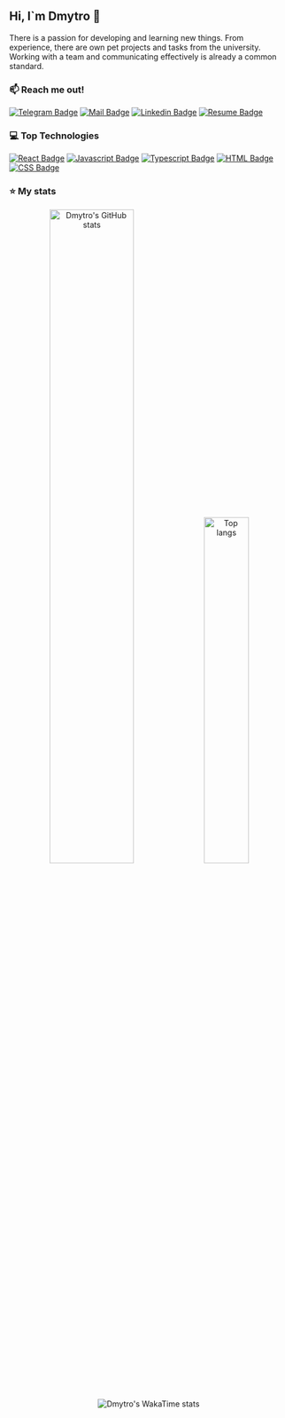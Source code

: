 ## Hi, I`m Dmytro 👋

There is a passion for developing and learning new things. From experience, there are own pet projects and tasks from the university. Working with a team and communicating effectively is already a common standard.

### :mailbox: Reach me out! 

[![Telegram Badge](https://img.shields.io/badge/telegram-26A5E4?style=for-the-badge&logo=telegram&logoColor=white&labelColor=26A5E4&link=https%3A%2F%2Ft.me%2Ffoxsutp)](https://t.me/foxsutp) 
[![Mail Badge](https://img.shields.io/badge/gmail-EA4335?style=for-the-badge&logo=gmail&logoColor=white&labelColor=%23EA4335&link=mailto:accwebdmytro38140%40gmail.com)](mailto:accwebdmytro38140%40gmail.com)
[![Linkedin Badge](https://img.shields.io/badge/linkedin-0e76a8?style=for-the-badge&logo=linkedin&logoColor=white&labelColor=0e76a8&link=www.linkedin.com%2Fin%2Fdmytro-salii-028982297)](www.linkedin.com/in/dmytro-salii-028982297) 
[![Resume Badge](https://img.shields.io/badge/resume-a1a1a1?style=for-the-badge&logo=readdotcv&logoColor=white&labelColor=a1a1a1&link=https%3A%2F%2Fdrive.google.com%2Ffile%2Fd%2F1faFRkIWHIfZ_nEMQbMD9v38S3Fp7PKSR%2Fview%3Fusp%3Dsharing
)](https://drive.google.com/file/d/1faFRkIWHIfZ_nEMQbMD9v38S3Fp7PKSR/view?usp=sharing) 

### 💻 Top Technologies 

[![React Badge](https://img.shields.io/badge/-React-61DBFB?style=for-the-badge&labelColor=black&logo=react&logoColor=61DBFB)](#) 
[![Javascript Badge](https://img.shields.io/badge/-Javascript-F0DB4F?style=for-the-badge&labelColor=black&logo=javascript&logoColor=F0DB4F)](#) 
[![Typescript Badge](https://img.shields.io/badge/-Typescript-007acc?style=for-the-badge&labelColor=black&logo=typescript&logoColor=007acc)](#) 
[![HTML Badge](https://img.shields.io/badge/-HTML-E34F26?style=for-the-badge&labelColor=black&logo=html5&logoColor=E34F26)](#) 
[![CSS Badge](https://img.shields.io/badge/-CSS-663399?style=for-the-badge&labelColor=black&logo=css&logoColor=663399)](#) 

### ⭐ My stats 

<div align="center">
<img width="55%" alt="Dmytro's GitHub stats" src="https://github-readme-stats.vercel.app/api?username=DmyTROSAlii&show_icons=true&theme=transparent"/>
<img width="40%" alt="Top langs" src="https://github-readme-stats.vercel.app/api/top-langs/?username=DmyTROSAlii&layout=compact&&langs_count=8"/>
<img alt="Dmytro's WakaTime stats" src="https://github-readme-stats.vercel.app/api/wakatime?username=DmyTROSAlii" />
</div>
